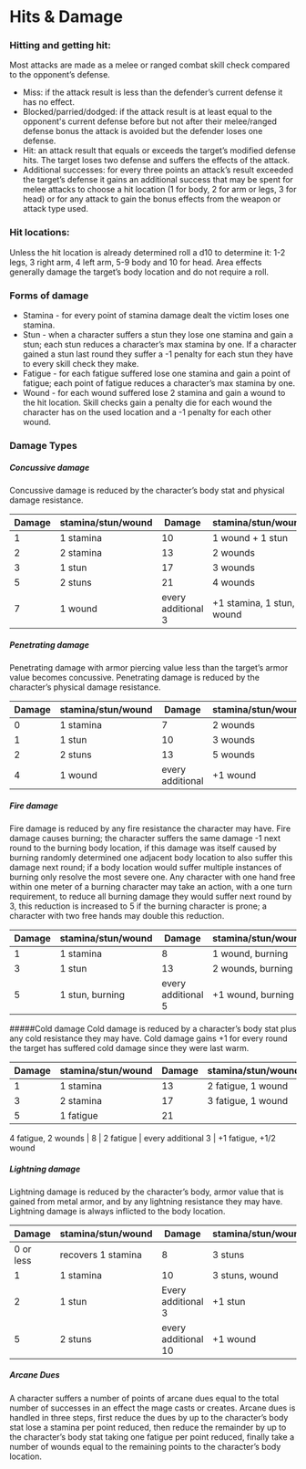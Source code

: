 # Hits & Damage

### Hitting and getting hit:
Most attacks are made as a melee or ranged combat skill check compared to the opponent’s defense.
* Miss: if the attack result is less than the defender’s current defense it has no effect.
* Blocked/parried/dodged: if the attack result is at least equal to the opponent's current defense before but not after their melee/ranged defense bonus the attack is avoided but the defender loses one defense.
* Hit: an attack result that equals or exceeds the target’s modified defense hits. The target loses two defense and suffers the effects of the attack.
* Additional successes: for every three points an attack’s result exceeded the target’s defense it gains an additional success that may be spent for melee attacks to choose a hit location (1 for body, 2 for arm or legs, 3 for head) or for any attack to gain the bonus effects from the weapon or attack type used.

### Hit locations:
Unless the hit location is already determined roll a d10 to determine it: 1-2 legs, 3 right arm, 4 left arm, 5-9 body and 10 for head. Area effects generally damage the target’s body location and do not require a roll.

### Forms of damage
* Stamina - for every point of stamina damage dealt the victim loses one stamina.
* Stun - when a character suffers a stun they lose one stamina and gain a stun; each stun reduces a character’s max stamina by one. If a character gained a stun last round they suffer a -1 penalty for each stun they have to every skill check they make.
* Fatigue - for each fatigue suffered lose one stamina and gain a point of fatigue; each point of fatigue reduces a character’s max stamina by one.
* Wound - for each wound suffered lose 2 stamina and gain a wound to the hit location. Skill checks gain a penalty die for each wound the character has on the used location and a -1 penalty for each other wound.

### Damage Types
##### Concussive damage
Concussive damage is reduced by the character’s body stat and physical damage resistance.

| Damage | stamina/stun/wound | Damage | stamina/stun/wound
| --- | --- | ---| ---
| 1 | 1 stamina | 10 | 1 wound + 1 stun
| 2 | 2 stamina | 13 | 2 wounds
| 3 | 1 stun | 17 | 3 wounds
| 5 | 2 stuns | 21 | 4 wounds
| 7 | 1 wound | every additional 3 | +1 stamina, 1 stun, 1 wound

##### Penetrating damage
Penetrating damage with armor piercing value less than the target’s armor value becomes concussive. Penetrating damage is reduced by the character’s physical damage resistance.

| Damage | stamina/stun/wound | Damage | stamina/stun/wound |
| --- | --- | ---| --- |
| 0 | 1 stamina | 7 | 2 wounds |
| 1 | 1 stun | 10 | 3 wounds |
| 2 | 2 stuns | 13 | 5 wounds |
| 4 | 1 wound | every additional | +1 wound |

##### Fire damage
Fire damage is reduced by any fire resistance the character may have. Fire damage causes burning; the character suffers the same damage -1 next round to the burning body location, if this damage was itself caused by burning randomly determined one adjacent body location to also suffer this damage next round; if a body location would suffer multiple instances of burning only resolve the most severe one. Any character with one hand free within one meter of a burning character may take an action, with a one turn requirement, to reduce all burning damage they would suffer next round by 3, this reduction is increased to 5 if the burning character is prone; a character with two free hands may double this reduction.

|Damage | stamina/stun/wound | Damage | stamina/stun/wound
| --- | --- | ---| ---
| 1 | 1 stamina | 8 | 1 wound, burning
| 3 | 1 stun | 13 | 2 wounds, burning
| 5 | 1 stun, burning | every additional 5 | +1 wound, burning|

#####Cold damage
Cold damage is reduced by a character’s body stat plus any cold resistance they may have. Cold damage gains +1 for every round the target has suffered cold damage since they were last warm.

| Damage | stamina/stun/wound | Damage | stamina/stun/wound
| --- | --- | ---| ---
|1 | 1 stamina | 13 | 2 fatigue, 1 wound
| 3 | 2 stamina | 17 | 3 fatigue, 1 wound
| 5 | 1 fatigue | 21
4 fatigue, 2 wounds
| 8 | 2 fatigue | every additional 3 | +1 fatigue, +1/2 wound

##### Lightning damage
Lightning damage is reduced by the character’s body, armor value that is gained from metal armor, and by any lightning resistance they may have. Lightning damage is always inflicted to the body location.

| Damage | stamina/stun/wound | Damage | stamina/stun/wound 
| --- | --- | ---| ---
| 0 or less | recovers 1 stamina | 8 | 3 stuns
| 1 | 1 stamina | 10 | 3 stuns,  wound
| 2 | 1 stun | Every additional 3 | +1 stun
| 5 | 2 stuns | every additional 10| +1 wound

##### Arcane Dues
A character suffers a number of points of arcane dues equal to the total number of successes in an effect the mage casts or creates. Arcane dues is handled in three steps, first reduce the dues by up to the character’s body stat lose a stamina per point reduced, then reduce the remainder by up to the character’s body stat taking one fatigue per point reduced, finally take a number of wounds equal to the remaining points to the character’s body location.

